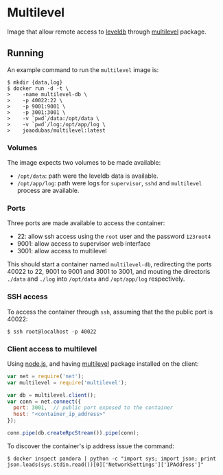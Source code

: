 # Multilevel

Image that allow remote access to [leveldb][leveldb] through
[multilevel][multilevel] package.

## Running

An example command to run the `multilevel` image is:

```shell
$ mkdir {data,log}
$ docker run -d -t \
>    -name multilevel-db \
>    -p 40022:22 \
>    -p 9001:9001 \
>    -p 3001:3001 \
>    -v `pwd`/data:/opt/data \
>    -v `pwd`/log:/opt/app/log \
>    joaodubas/multilevel:latest
```

### Volumes

The image expects two volumes to be made available:

* `/opt/data`: path were the leveldb data is available.
* `/opt/app/log`: path were logs for `supervisor`, `sshd` and `multilevel`
  process are available.

### Ports

Three ports are made available to access the container:

* 22: allow ssh access using the `root` user and the password `123root4`
* 9001: allow access to supervisor web interface
* 3001: allow access to multilevel

This should start a container named `multilevel-db`, redirecting the ports
40022 to 22, 9001 to 9001 and 3001 to 3001, and mouting the directoris `./data`
and `./log` into `/opt/data` and `/opt/app/log` respectively.

### SSH access

To access the container through `ssh`, assuming that the the public port is
40022:

```shell
$ ssh root@localhost -p 40022
```

### Client access to multilevel

Using [node.js][nodejs], and having [multilevel][multilevel] package installed
on the client:

```javascript
var net = require('net');
var multilevel = require('multilevel');

var db = multilevel.client();
var conn = net.connect({
  port: 3001,  // public port exposed to the container
  host: "<container_ip_address>"
});

conn.pipe(db.createRpcStream()).pipe(conn);
```

To discover the container's ip address issue the command:

```shell
$ docker inspect pandora | python -c "import sys; import json; print json.loads(sys.stdin.read())[0]['NetworkSettings']['IPAddress']"
```

[leveldb]: https://code.google.com/p/leveldb/
[multilevel]: https://github.com/juliangruber/multilevel
[nodejs]: http://nodejs.org
